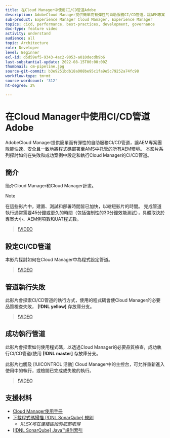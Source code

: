 ```yaml
---
title: 在Cloud Manager中使用CI/CD管道Adobe
description: AdobeCloud Manager提供簡單而有彈性的自助服務CI/CD管道，讓AEM專案團隊能快速、安全且一致地將程式碼部署至AMS中托管的所有AEM環境。 本影片系列探討如何在失敗和成功案例中設定和執行Cloud Manager的CI/CD管道。
sub-product: Experience Manager Cloud Manager, Experience Manager
topics: cicd, performance, best-practices, development, governance
doc-type: feature video
activity: understand
audience: all
topic: Architecture
role: Developer
level: Beginner
exl-id: d5d59ef5-9343-4ac2-9053-a010decdb9b6
last-substantial-update: 2022-08-15T00:00:00Z
thumbnail: cm-pipeline.jpg
source-git-commit: b3e9251bdb18a008be95c1fa9e5c79252a74fc98
workflow-type: tm+mt
source-wordcount: '312'
ht-degree: 2%

---
```


# 在Cloud Manager中使用CI/CD管道Adobe

AdobeCloud Manager提供簡單而有彈性的自助服務CI/CD管道，讓AEM專案團隊能快速、安全且一致地將程式碼部署至AMS中托管的所有AEM環境。 本影片系列探討如何在失敗和成功案例中設定和執行Cloud Manager的CI/CD管道。

## 簡介

簡介Cloud Manager和Cloud Manager計畫。

>[!NOTE]
>
>在這些影片中，建置、測試和部署時間皆已加快，以縮短影片的時間。 完成管道執行通常需要45分鐘或更久的時間（包括強制性的30分鐘效能測試），具體取決於專案大小、AEM例項數和UAT程式數。

>[!VIDEO](https://video.tv.adobe.com/v/23082?quality=12&learn=on)

## 設定CI/CD管道

本影片探討如何在Cloud Manager中為程式設定管道。

>[!VIDEO](https://video.tv.adobe.com/v/23083?quality=12&learn=on)

## 管道執行失敗

此影片會探索CI/CD管道的執行方式，使用的程式碼會使Cloud Manager的必要品質檢查失敗， **[!DNL yellow]** 存放庫分支。

>[!VIDEO](https://video.tv.adobe.com/v/23084?quality=12&learn=on)

## 成功執行管道

此影片會探索如何使用程式碼，以透過Cloud Manager的必要品質檢查，成功執行CI/CD管道(使用 **[!DNL master]** 存放庫分支。

此影片也觸及 [!UICONTROL 活動] Cloud Manager中的主控台，可允許重新進入使用中的執行，或檢閱已完成或失敗的執行。

>[!VIDEO](https://video.tv.adobe.com/v/23085?quality=12&learn=on)

## 支援材料

* [Cloud Manager使用手冊](https://experienceleague.adobe.com/docs/experience-manager-cloud-manager/content/introduction.html)
* [下載程式碼掃描 [!DNL SonarQube] 規則](https://experienceleague.adobe.com/docs/experience-manager-cloud-manager/content/using/code-quality-testing.html)
   * *XLSX可在連結區段的底部取得*
* [[!DNL SonarQube] Java™規則索引](https://rules.sonarsource.com/java/)
